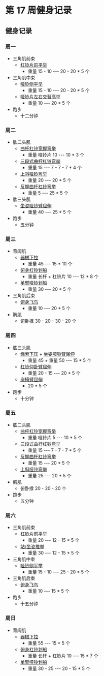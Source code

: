 # 第 17 周健身记录

## 健身记录

[曲杆杠铃宽握弯举]: https://github.com/jsjzh/fitness-best-practice/blob/master/%E5%8A%A8%E4%BD%9C%E5%BA%93/%E9%83%A8%E4%BD%8D/04-%E8%87%82%E9%83%A8.md#%E6%9B%B2%E6%9D%86%E6%9D%A0%E9%93%83%E5%AE%BD%E6%8F%A1%E5%BC%AF%E4%B8%BE '曲杆杠铃宽握弯举'
[三段式曲杆杠铃弯举]: https://github.com/jsjzh/fitness-best-practice/blob/master/%E5%8A%A8%E4%BD%9C%E5%BA%93/%E9%83%A8%E4%BD%8D/04-%E8%87%82%E9%83%A8.md#%E4%B8%89%E6%AE%B5%E5%BC%8F%E6%9B%B2%E6%9D%86%E6%9D%A0%E9%93%83%E5%BC%AF%E4%B8%BE '三段式曲杆杠铃弯举'
[上斜哑铃弯举]: https://github.com/jsjzh/fitness-best-practice/blob/master/%E5%8A%A8%E4%BD%9C%E5%BA%93/%E9%83%A8%E4%BD%8D/04-%E8%87%82%E9%83%A8.md#%E4%B8%8A%E6%96%9C%E5%93%91%E9%93%83%E5%BC%AF%E4%B8%BE '上斜哑铃弯举'
[反握曲杆杠铃弯举]: https://github.com/jsjzh/fitness-best-practice/blob/master/%E5%8A%A8%E4%BD%9C%E5%BA%93/%E9%83%A8%E4%BD%8D/04-%E8%87%82%E9%83%A8.md#%E5%8F%8D%E6%8F%A1%E6%9B%B2%E6%9D%86%E6%9D%A0%E9%93%83%E5%BC%AF%E4%B8%BE '反握曲杆杠铃弯举'
[器械下拉]: https://github.com/jsjzh/fitness-best-practice/blob/master/%E5%8A%A8%E4%BD%9C%E5%BA%93/%E9%83%A8%E4%BD%8D/05-%E8%83%8C%E9%83%A8.md#%E5%99%A8%E6%A2%B0%E4%B8%8B%E6%8B%89 '器械下拉'
[俯身杠铃划船]: https://github.com/jsjzh/fitness-best-practice/blob/master/%E5%8A%A8%E4%BD%9C%E5%BA%93/%E9%83%A8%E4%BD%8D/05-%E8%83%8C%E9%83%A8.md#%E4%BF%AF%E8%BA%AB%E6%9D%A0%E9%93%83%E5%88%92%E8%88%B9 '俯身杠铃划船'
[单臂哑铃划船]: https://github.com/jsjzh/fitness-best-practice/blob/master/%E5%8A%A8%E4%BD%9C%E5%BA%93/%E9%83%A8%E4%BD%8D/05-%E8%83%8C%E9%83%A8.md#%E5%8D%95%E8%87%82%E5%93%91%E9%93%83%E5%88%92%E8%88%B9 '单臂哑铃划船'
[俯身飞鸟]: https://github.com/jsjzh/fitness-best-practice/blob/master/%E5%8A%A8%E4%BD%9C%E5%BA%93/%E9%83%A8%E4%BD%8D/02-%E8%82%A9%E9%83%A8.md#%E4%BF%AF%E8%BA%AB%E9%A3%9E%E9%B8%9F '俯身飞鸟'
[坐姿哑铃臂屈伸]: https://github.com/jsjzh/fitness-best-practice/blob/master/%E5%8A%A8%E4%BD%9C%E5%BA%93/%E9%83%A8%E4%BD%8D/04-%E8%87%82%E9%83%A8.md#%E5%9D%90%E5%A7%BF%E5%93%91%E9%93%83%E8%87%82%E5%B1%88%E4%BC%B8 '坐姿哑铃臂屈伸'
[绳索下压]: https://github.com/jsjzh/fitness-best-practice/blob/master/%E5%8A%A8%E4%BD%9C%E5%BA%93/%E9%83%A8%E4%BD%8D/04-%E8%87%82%E9%83%A8.md#%E7%BB%B3%E7%B4%A2%E4%B8%8B%E5%8E%8B '绳索下压'
[杠铃仰卧臂屈伸]: https://github.com/jsjzh/fitness-best-practice/blob/master/%E5%8A%A8%E4%BD%9C%E5%BA%93/%E9%83%A8%E4%BD%8D/04-%E8%87%82%E9%83%A8.md#%E6%9D%A0%E9%93%83%E4%BB%B0%E5%8D%A7%E8%87%82%E5%B1%88%E4%BC%B8 '杠铃仰卧臂屈伸'
[座椅臂屈伸]: https://github.com/jsjzh/fitness-best-practice/blob/master/%E5%8A%A8%E4%BD%9C%E5%BA%93/%E9%83%A8%E4%BD%8D/04-%E8%87%82%E9%83%A8.md#%E5%BA%A7%E6%A4%85%E8%87%82%E5%B1%88%E4%BC%B8 '座椅臂屈伸'
[杠铃片前平举]: https://github.com/jsjzh/fitness-best-practice/blob/master/%E5%8A%A8%E4%BD%9C%E5%BA%93/%E9%83%A8%E4%BD%8D/02-%E8%82%A9%E9%83%A8.md#%E6%9D%A0%E9%93%83%E7%89%87%E5%89%8D%E5%B9%B3%E4%B8%BE '杠铃片前平举'
[站/坐姿推举]: https://github.com/jsjzh/fitness-best-practice/blob/master/%E5%8A%A8%E4%BD%9C%E5%BA%93/%E9%83%A8%E4%BD%8D/02-%E8%82%A9%E9%83%A8.md#%E7%AB%99%E5%9D%90%E5%A7%BF%E6%8E%A8%E4%B8%BE '站/坐姿推举'
[哑铃侧平举]: https://github.com/jsjzh/fitness-best-practice/blob/master/%E5%8A%A8%E4%BD%9C%E5%BA%93/%E9%83%A8%E4%BD%8D/02-%E8%82%A9%E9%83%A8.md#%E5%93%91%E9%93%83%E4%BE%A7%E5%B9%B3%E4%B8%BE '哑铃侧平举'
[哑铃片左右交替高举]: https://github.com/jsjzh/fitness-best-practice/blob/master/%E5%8A%A8%E4%BD%9C%E5%BA%93/%E9%83%A8%E4%BD%8D/02-%E8%82%A9%E9%83%A8.md#%E5%93%91%E9%93%83%E7%89%87%E5%B7%A6%E5%8F%B3%E4%BA%A4%E6%9B%BF%E9%AB%98%E4%B8%BE '哑铃片左右交替高举'

### 周一

- 三角肌前束
  - [杠铃片前平举][杠铃片前平举]
    - 重量 15 - 10 --- 20 - 20 \* 5 个
- 三角肌中束
  - [哑铃侧平举][哑铃侧平举]
    - 重量 15 - 10 --- 20 - 20 \* 5 个
  - [哑铃片左右交替高举][哑铃片左右交替高举]
    - 重量 10 --- 20 \* 5 个
- 跑步
  - 十二分钟

### 周二

- 肱二头肌
  - [曲杆杠铃宽握弯举][曲杆杠铃宽握弯举]
    - 重量 哑铃片 10 --- 10 \* 3 个
  - [三段式曲杆杠铃弯举][三段式曲杆杠铃弯举]
    - 重量 15 --- 7 - 7 - 7 \* 4 个
  - [上斜哑铃弯举][上斜哑铃弯举]
    - 重量 20 --- 20 \* 5 个
  - [反握曲杆杠铃弯举][反握曲杆杠铃弯举]
    - 重量 5 --- 25 \* 5 个
- 肱三头肌
  - [坐姿哑铃臂屈伸][坐姿哑铃臂屈伸]
    - 重量 40 --- 25 \* 5 个
- 跑步
  - 五分钟

### 周三

- 背阔肌
  - [器械下拉][器械下拉]
    - 重量 45 --- 15 \* 10 个
  - [俯身杠铃划船][俯身杠铃划船]
    - 重量 长杆 + 杠铃片 10 --- 12 \* 8 个
  - [单臂哑铃划船][单臂哑铃划船]
    - 重量 30 --- 20 \* 5 个
- 三角肌后束
  - [俯身飞鸟][俯身飞鸟]
    - 重量 10 --- 20 \* 5 个
- 胸肌
  - 俯卧撑 30 - 20 - 30 - 20 个

### 周四

- 肱三头肌
  - [绳索下压][绳索下压] + [坐姿哑铃臂屈伸][坐姿哑铃臂屈伸]
    - 重量 45 + 重量 50 --- 15 \* 5 个
  - [杠铃仰卧臂屈伸][杠铃仰卧臂屈伸]
    - 重量 20 - 15 --- 20 \* 5 个
  - [座椅臂屈伸][座椅臂屈伸]
    - 20 \* 5 个
- 跑步
  - 十分钟

### 周五

- 肱二头肌
  - [曲杆杠铃宽握弯举][曲杆杠铃宽握弯举]
    - 重量 哑铃片 5 --- 10 \* 5 个
  - [三段式曲杆杠铃弯举][三段式曲杆杠铃弯举]
    - 重量 15 --- 7 - 7 - 7 \* 5 个
  - [反握曲杆杠铃弯举][反握曲杆杠铃弯举]
    - 重量 15 --- 20 \* 5 个
  - [上斜哑铃弯举][上斜哑铃弯举]
    - 重量 25 --- 20 \* 5 个
- 胸肌
  - 俯卧撑 20 - 20 - 20 个
- 跑步
  - 五分钟

### 周六

- 三角肌前束
  - [杠铃片前平举][杠铃片前平举]
    - 重量 20 --- 12 - 15 \* 5 个
  - [站/坐姿推举][站/坐姿推举]
    - 重量 30 --- 12 - 15 \* 5 个
- 三角肌中束
  - [哑铃侧平举][哑铃侧平举]
    - 重量 15 - 10 --- 25 - 20 \* 5 个
- 三角肌后束
  - [俯身飞鸟][俯身飞鸟]
    - 重量 10 --- 15 \* 5 个
- 跑步
  - 十五分钟

### 周日

- 背阔肌
  - [器械下拉][器械下拉]
    - 重量 55 --- 15 \* 5 个
  - [俯身杠铃划船][俯身杠铃划船]
    - 重量 长杆 + 杠铃片 10 --- 15 \* 7 个
  - [单臂哑铃划船][单臂哑铃划船]
    - 重量 30 - 25 --- 20 - 15 \* 5 个
